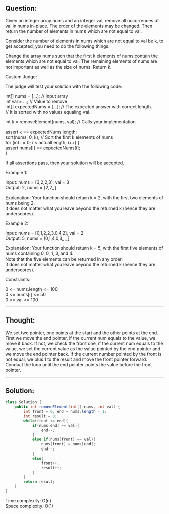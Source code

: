 ## Question:

Given an integer array nums and an integer val, remove all occurrences of val in nums in-place. The order of the elements may be changed. Then return the number of elements in nums which are not equal to val.

Consider the number of elements in nums which are not equal to val be k, to get accepted, you need to do the following things:

Change the array nums such that the first k elements of nums contain the elements which are not equal to val. The remaining elements of nums are not important as well as the size of nums.
Return k.

Custom Judge:

The judge will test your solution with the following code:

int[] nums = [...]; // Input array  
int val = ...; // Value to remove  
int[] expectedNums = [...]; // The expected answer with correct length.  
                            // It is sorted with no values equaling val.  

int k = removeElement(nums, val); // Calls your implementation

assert k == expectedNums.length;  
sort(nums, 0, k); // Sort the first k elements of nums  
for (int i = 0; i < actualLength; i++) {  
    assert nums[i] == expectedNums[i];  
}  

If all assertions pass, then your solution will be accepted.
 
Example 1:

Input: nums = [3,2,2,3], val = 3  
Output: 2, nums = [2,2,_,_]  

Explanation: Your function should return k = 2, with the first two elements of nums being 2.  
It does not matter what you leave beyond the returned k (hence they are underscores).  

Example 2:

Input: nums = [0,1,2,2,3,0,4,2], val = 2  
Output: 5, nums = [0,1,4,0,3,_,_,_]  

Explanation: Your function should return k = 5, with the first five elements of nums containing 0, 0, 1, 3, and 4.  
Note that the five elements can be returned in any order.  
It does not matter what you leave beyond the returned k (hence they are underscores).  
 
Constraints:

0 <= nums.length <= 100  
0 <= nums[i] <= 50  
0 <= val <= 100

---
## Thought:
We set two pointer, one points at the start and the other points at the end. First we move the end pointer, if the current num equals to 
the value, we move it back. If not, we check the front one, if the current num equals to the value, we set the current value as the value
pointed by the end pointer and we move the end pointer back. If the current number pointed by the front is not equal, we plus 1 to the result and
move the front pointer forward. Conduct the loop until the end pointer points the value before the front pointer.

---
## Solution:
```Java
class Solution {
    public int removeElement(int[] nums, int val) {
        int front = 0, end = nums.length - 1;
        int result = 0;
        while(front <= end){
            if(nums[end] == val){
                end--;
            }
            else if(nums[front] == val){
                nums[front] = nums[end];
                end--;
            }
            else{
                front++;
                result++;
            }
        }
        return result;
    }
}
```
Time complexity: O(n)  
Space complexity: O(1)
